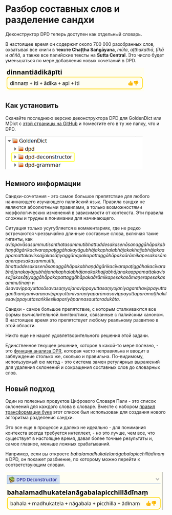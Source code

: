 # Разбор составных слов и разделение сандхи

Деконструктор DPD теперь доступен как отдельный словарь.

В настоящее время он содержит около 700 000 разобранных слов, охватывая все книги в **тексте Chaṭṭha Saṅgāyana**, *mūla*, *aṭṭhakathā*, *ṭīkā* и *aññā*, а также все палийские тексты на **Sutta Central**. Это число будет уменьшаться по мере добавления новых сочетаний в DPD.

![deconstructor_example](pics/deconstructor/dinnantiādikāpīti.png)

## Как установить

Скачайте последнюю версию деконструктора DPD для GoldenDict или MDict с [этой страницы на GitHub](https://github.com/digitalpalidictionary/digitalpalidictionary/releases) и поместите его в ту же папку, что и DPD.

![deconstructor_folder](pics/deconstructor/dpd_deconstructor_folder.png)

## Немного информации

Сандхи-сочетания - это самое большое препятствие для любого начинающего изучающего палийский язык. Правила сандхи не являются абсолютными правилами, а только возможностями морфологических изменений в зависимости от контекста. Эти правила сложны и трудны в понимании для начинающего.

Ситуация только усугубляется в комментариях, где не редко встречаются чрезвычайно длинные составные слова, включая такие гиганты, как *avippavāsasammutisanthatasammutibhattuddesakasenāsanaggāhāpakabhaṇḍāgārikacīvarappaṭiggāhakayāgubhājakaphalabhājakakhajjabhājakaappamattakavissajjakasāṭiyaggāhapakapattaggāhāpakaārāmikapesakasāmaṇerapesakasammutīti*, *bhattuddesakasenāsanaggāhāpakabhaṇḍāgārikacīvarapaṭiggāhakacīvarabhājanakayāgubhājanakaphalabhājanakakhajjabhājanakaappamattakavissajjakasāṭiyaggāhāpakapattaggāhāpakaārāmikapesakasāmaṇerapesakasammutīnaṃ* и *āsavavippayuttasāsavasaṃyojanavippayuttasaṃyojaniyaganthavippayuttaganthaniyanīvaraṇavippayuttanīvaraṇiyaparāmāsavippayuttaparāmaṭṭhakilesavippayuttasaṅkilesikapariyāpannasauttaradukāta*.

Сандхи - самое большое препятствие, с которым сталкиваются все формы вычислительной лингвистики, связанные с палийским каноном. В настоящее время это препятствует любому реальному развитию в этой области.

Никто еще не нашел удовлетворительного решения этой задачи.

Единственное текущее решение, которое в какой-то мере полезно, - это [функция анализа DPR](https://www.digitalpalireader.online/_dprhtml/index.html?loc=m.0.0.0.0.1.2.m&amp;analysis=cakkhundriyasa.mvarasa.mvuto&amp;frombox=1), которая часто неправильна и вводит в заблуждение столько же, сколько и правильна. По-видимому, используемый ею метод - это система замен регулярных выражений для удаления склонений и сокращения составных слов до словарных слов.

## Новый подход

Один из полезных продуктов Цифрового Словаря Пали - это список склонений для каждого слова в словаре. Вместе с набором [правил трансформации букв](https://github.com/bdhrs/sqlite-db/blob/d9da7d1ae69dd9dec0aef37d7c6bbc48871ab555/sandhi/sandhi_related/sandhi_rules.tsv) этот список был использован для создания нового алгоритма разделения сандхи.

Это все еще в процессе и далеко не идеально - для понимания контекста всегда требуется интеллект, - но это лучше, чем все, что существует в настоящее время, давая более точные результаты и, самое главное, меньше ложных срабатываний.

Например, если вы откроете *bahalamadhukatelanāgabalapicchillādīnaṃ* в DPD, он покажет разбиение, по которому можно перейти к соответствующим словам.

![deconstructor](pics/deconstructor/bahalamadhukatelanāgabalapicchillādīnaṃ.png)